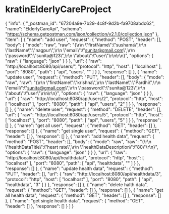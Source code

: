 # kratinElderlyCareProject
{ "info": { "\_postman\_id": "67204a9e-7b29-4c8f-9d2b-fa9708abdc62", "name": "ElderlyCareApi", "schema": "https://schema.getpostman.com/json/collection/v2.1.0/collection.json" }, "item": \[ { "name": "add user", "request": { "method": "POST", "header": \[\], "body": { "mode": "raw", "raw": "{\\r\\n \\"firstName\\":\\"sushama\\",\\r\\n \\"lastName\\":\\"nagpur\\",\\r\\n \\"email\\":\\"sunita@gmail.com\\",\\r\\n \\"password\\":\\"sunita@123\\",\\r\\n \\"about\\":\\"user\\"\\r\\n\\r\\n}", "options": { "raw": { "language": "json" } } }, "url": { "raw": "http://localhost:8080/api/users/", "protocol": "http", "host": \[ "localhost" \], "port": "8080", "path": \[ "api", "users", "" \] } }, "response": \[\] }, { "name": "update user", "request": { "method": "PUT", "header": \[\], "body": { "mode": "raw", "raw": "{\\r\\n \\"firstName\\":\\"krishna\\",\\r\\n \\"lastName\\":\\"Pardhi\\",\\r\\n \\"email\\":\\"sunita@gmail.com\\",\\r\\n \\"password\\":\\"sunita@123\\",\\r\\n \\"about\\":\\"user\\"\\r\\n\\r\\n}", "options": { "raw": { "language": "json" } } }, "url": { "raw": "http://localhost:8080/api/users/2", "protocol": "http", "host": \[ "localhost" \], "port": "8080", "path": \[ "api", "users", "2" \] } }, "response": \[\] }, { "name": "delete user", "request": { "method": "DELETE", "header": \[\], "url": { "raw": "http://localhost:8080/api/users/5", "protocol": "http", "host": \[ "localhost" \], "port": "8080", "path": \[ "api", "users", "5" \] } }, "response": \[\] }, { "name": "get all user", "request": { "method": "GET", "header": \[\] }, "response": \[\] }, { "name": "get single user", "request": { "method": "GET", "header": \[\] }, "response": \[\] }, { "name": "add health data", "request": { "method": "POST", "header": \[\], "body": { "mode": "raw", "raw": "{\\r\\n \\"healthDataTitle\\":\\"heart rate\\",\\r\\n \\"healthDataDescription\\":\\"80\\"\\r\\n}", "options": { "raw": { "language": "json" } } }, "url": { "raw": "http://localhost:8080/api/healthdata/", "protocol": "http", "host": \[ "localhost" \], "port": "8080", "path": \[ "api", "healthdata", "" \] } }, "response": \[\] }, { "name": "update health data", "request": { "method": "PUT", "header": \[\], "url": { "raw": "http://localhost:8080/api/healthdata/3", "protocol": "http", "host": \[ "localhost" \], "port": "8080", "path": \[ "api", "healthdata", "3" \] } }, "response": \[\] }, { "name": "delete halth data", "request": { "method": "GET", "header": \[\] }, "response": \[\] }, { "name": "get all health data", "request": { "method": "GET", "header": \[\] }, "response": \[\] }, { "name": "get single health data", "request": { "method": "GET", "header": \[\] }, "response": \[\] } \] }